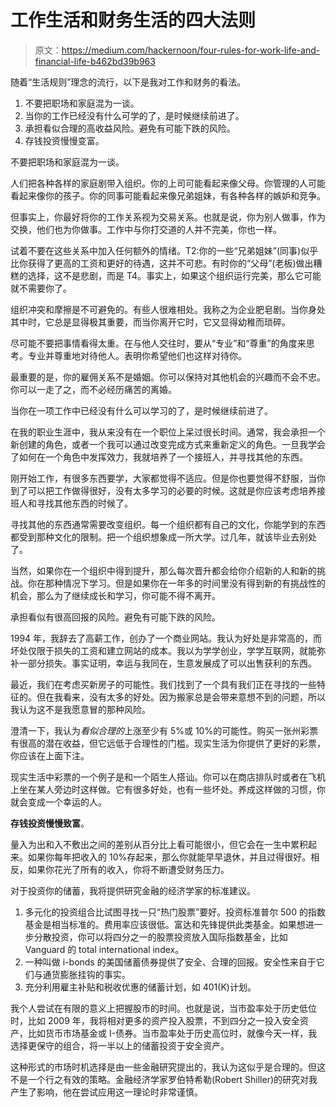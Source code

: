 # 工作生活和财务生活的四大法则

> 原文：<https://medium.com/hackernoon/four-rules-for-work-life-and-financial-life-b462bd39b963>

随着“生活规则”理念的流行，以下是我对工作和财务的看法。

1.  不要把职场和家庭混为一谈。
2.  当你的工作已经没有什么可学的了，是时候继续前进了。
3.  承担看似合理的高收益风险。避免有可能下跌的风险。
4.  存钱投资慢慢变富。

不要把职场和家庭混为一谈。

人们把各种各样的家庭剧带入组织。你的上司可能看起来像父母。你管理的人可能看起来像你的孩子。你的同事可能看起来像兄弟姐妹，有各种各样的嫉妒和竞争。

但事实上，你最好将你的工作关系视为交易关系。也就是说，你为别人做事，作为交换，他们也为你做事。工作中与你打交道的人并不完美，你也一样。

试着不要在这些关系中加入任何额外的情绪。T2:你的一些“兄弟姐妹”(同事)似乎比你获得了更高的工资和更好的待遇，这并不可悲。有时你的“父母”(老板)做出糟糕的选择，这不是悲剧，而是 T4。事实上，如果这个组织运行完美，那么它可能就不需要你了。

组织冲突和摩擦是不可避免的。有些人很难相处。我称之为企业肥皂剧。当你身处其中时，它总是显得极其重要，而当你离开它时，它又显得幼稚而琐碎。

尽可能不要把事情看得太重。在与他人交往时，要从“专业”和“尊重”的角度来思考。专业并尊重地对待他人。表明你希望他们也这样对待你。

最重要的是，你的雇佣关系不是婚姻。你可以保持对其他机会的兴趣而不会不忠。你可以一走了之，而不必经历痛苦的离婚。

当你在一项工作中已经没有什么可以学习的了，是时候继续前进了。

在我的职业生涯中，我从来没有在一个职位上呆过很长时间。通常，我会承担一个新创建的角色，或者一个我可以通过改变完成方式来重新定义的角色。一旦我学会了如何在一个角色中发挥效力，我就培养了一个接班人，并寻找其他的东西。

刚开始工作，有很多东西要学，大家都觉得不适应。但是你也要觉得不舒服，当你到了可以把工作做得很好，没有太多学习的必要的时候。这就是你应该考虑培养接班人和寻找其他东西的时候了。

寻找其他的东西通常需要改变组织。每一个组织都有自己的文化，你能学到的东西都受到那种文化的限制。把一个组织想象成一所大学。过几年，就该毕业去别处了。

当然，如果你在一个组织中得到提升，那么每次晋升都会给你介绍新的人和新的挑战。你在那种情况下学习。但是如果你在一年多的时间里没有得到新的有挑战性的机会，那么为了继续成长和学习，你可能不得不离开。

承担看似有很高回报的风险。避免有可能下跌的风险。

1994 年，我辞去了高薪工作，创办了一个商业网站。我认为好处是非常高的，而坏处仅限于损失的工资和建立网站的成本。我以为学学创业，学学互联网，就能弥补一部分损失。事实证明，幸运与我同在，生意发展成了可以出售获利的东西。

最近，我们在考虑买新房子的可能性。我们找到了一个具有我们正在寻找的一些特征的。但在我看来，没有太多的好处。因为搬家总是会带来意想不到的问题，所以我认为这不是我愿意冒的那种风险。

澄清一下，我认为*看似合理的*上涨至少有 5%或 10%的可能性。购买一张州彩票有很高的潜在收益，但它远低于合理性的门槛。现实生活为你提供了更好的彩票，你应该在上面下注。

现实生活中彩票的一个例子是和一个陌生人搭讪。你可以在商店排队时或者在飞机上坐在某人旁边时这样做。它有很多好处，也有一些坏处。养成这样做的习惯，你就会变成一个幸运的人。

**存钱投资慢慢致富**。

量入为出和入不敷出之间的差别从百分比上看可能很小，但它会在一生中累积起来。如果你每年把收入的 10%存起来，那么你就能早早退休，并且过得很好。相反，如果你花光了所有的收入，你将不断遭受财务压力。

对于投资你的储蓄，我将提供研究金融的经济学家的标准建议。

1.  多元化的投资组合比试图寻找一只“热门股票”要好。投资标准普尔 500 的指数基金是相当标准的。费用率应该很低。富达和先锋提供此类基金。如果想进一步分散投资，你可以将四分之一的股票投资放入国际指数基金，比如 Vanguard 的 total international index。
2.  一种叫做 i-bonds 的美国储蓄债券提供了安全、合理的回报。安全性来自于它们与通货膨胀挂钩的事实。
3.  充分利用雇主补贴和税收优惠的储蓄计划，如 401(K)计划。

我个人尝试在有限的意义上把握股市的时间。也就是说，当市盈率处于历史低位时，比如 2009 年，我将相对更多的资产投入股票，不到四分之一投入安全资产，比如货币市场基金或 I-债券。当市盈率处于历史高位时，就像今天一样，我选择更保守的组合，将一半以上的储蓄投资于安全资产。

这种形式的市场时机选择是由一些金融研究提出的，我认为这似乎是合理的。但这不是一个行之有效的策略。金融经济学家罗伯特希勒(Robert Shiller)的研究对我产生了影响，他在尝试应用这一理论时非常谨慎。